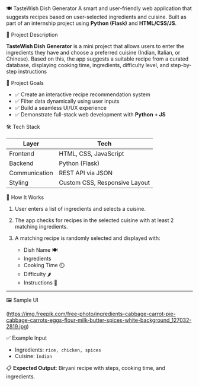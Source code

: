 🍽️ TasteWish Dish Generator
A smart and user-friendly web application that suggests recipes based on user-selected ingredients and cuisine. Built as part of an internship project using **Python (Flask)** and **HTML/CSS/JS**.

📌 Project Description

**TasteWish Dish Generator** is a mini project that allows users to enter the ingredients they have and choose a preferred cuisine (Indian, Italian, or Chinese). Based on this, the app suggests a suitable recipe from a curated database, displaying cooking time, ingredients, difficulty level, and step-by-step instructions

🎯 Project Goals

* ✅ Create an interactive recipe recommendation system
* ✅ Filter data dynamically using user inputs
* ✅ Build a seamless UI/UX experience
* ✅ Demonstrate full-stack web development with **Python + JS**

🛠️ Tech Stack

| Layer         | Tech                          |
| ------------- | ----------------------------- |
| Frontend      | HTML, CSS, JavaScript         |
| Backend       | Python (Flask)                |
| Communication | REST API via JSON             |
| Styling       | Custom CSS, Responsive Layout |

 🧪 How It Works

1. User enters a list of ingredients and selects a cuisine.
2. The app checks for recipes in the selected cuisine with at least 2 matching ingredients.
3. A matching recipe is randomly selected and displayed with:

   * Dish Name 🍽️
   * Ingredients
   * Cooking Time ⏲️
   * Difficulty 🌶️
   * Instructions 📝

---

 🖼️ Sample UI

(https://img.freepik.com/free-photo/ingredients-cabbage-carrot-pie-cabbage-carrots-eggs-flour-milk-butter-spices-white-background_127032-2819.jpg)


 ✅ Example Input

* Ingredients: `rice, chicken, spices`
* Cuisine: `Indian`

📋 **Expected Output**: Biryani recipe with steps, cooking time, and ingredients.
